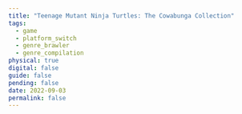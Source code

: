```yaml
---
title: "Teenage Mutant Ninja Turtles: The Cowabunga Collection"
tags:
  - game
  - platform_switch
  - genre_brawler
  - genre_compilation
physical: true
digital: false
guide: false
pending: false
date: 2022-09-03
permalink: false
---
```


